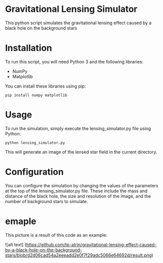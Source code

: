 # Gravitational Lensing Simulator
This python script simulates the gravitational lensing effect caused by a black hole on the background stars

# Installation
To run this script, you will need Python 3 and the following libraries:
* NumPy
* Matplotlib

You can install these libraries using pip:

```
pip install numpy matplotlib
```

# Usage
To run the simulation, simply execute the lensing_simulator.py file using Python:

```
python lensing_simulator.py
```
This will generate an image of the lensed star field in the current directory.

# Configuration
You can configure the simulation by changing the values of the parameters at the top of the lensing_simulator.py file. These include the mass and distance of the black hole, the size and resolution of the image, and the number of background stars to simulate.

# emaple
This picture is a result of this code as an example:

![alt text] (https://github.com/tp-atrin/gravitational-lensing-effect-caused-by-a-black-hole-on-the-background-stars/blob/d2d06cad54a2eeeadd2e0f7f29adc5066e64692d/result.png)
